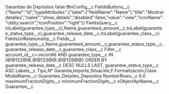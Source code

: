 <?xml version="1.0" encoding="UTF-8"?>
<CustomMetadata xmlns="http://soap.sforce.com/2006/04/metadata" xmlns:xsi="http://www.w3.org/2001/XMLSchema-instance" xmlns:xsd="http://www.w3.org/2001/XMLSchema">
    <label>Garantías de Depósitos</label>
    <protected>false</protected>
    <values>
        <field>BtnConfig__c</field>
        <value xsi:nil="true"/>
    </values>
    <values>
        <field>FieldsButtons__c</field>
        <value xsi:type="xsd:string">{&quot;Name&quot;:&quot;Id&quot;,&quot;typeAttributes&quot;:{&quot;label&quot;:{&quot;fieldName&quot;:&quot;Name&quot;},&quot;title&quot;:&quot;Mostrar detalles&quot;,&quot;name&quot;:&quot;show_details&quot;,&quot;disabled&quot;:false,&quot;value&quot;:&quot;view&quot;,&quot;iconName&quot;:&quot;utility:search&quot;,&quot;iconPosition&quot;:&quot;right&quot;}}</value>
    </values>
    <values>
        <field>FieldsQuery__c</field>
        <value xsi:type="xsd:string">toLabel(guarantee_type__c),Name,guaranteed_amount__c,toLabel(guarantee_status_type__c),guarantee_release_date__c,toLabel(guarantee_class__c)</value>
    </values>
    <values>
        <field>FieldsUrlRelationship__c</field>
        <value xsi:nil="true"/>
    </values>
    <values>
        <field>Fields__c</field>
        <value xsi:type="xsd:string">guarantee_type__c,Name,guaranteed_amount__c,guarantee_status_type__c,guarantee_release_date__c,guarantee_class__c</value>
    </values>
    <values>
        <field>Filter__c</field>
        <value xsi:type="xsd:string">account_id__c=:recordId AND guarantee_type__c IN (@@122@@,@@123@@,@@129@@) ORDER BY guarantee_release_date__c DESC NULLS LAST, guarantee_status_type__c ASC</value>
    </values>
    <values>
        <field>Labels__c</field>
        <value xsi:type="xsd:string">Tipo,N° Garantía,Importe,Situación,F.Formalización,Clase</value>
    </values>
    <values>
        <field>ModalName__c</field>
        <value xsi:type="xsd:string">Guarantee_Detailes_Depositos</value>
    </values>
    <values>
        <field>NumberRows__c</field>
        <value xsi:type="xsd:double">6.0</value>
    </values>
    <values>
        <field>maximumFractionDigits__c</field>
        <value xsi:nil="true"/>
    </values>
    <values>
        <field>minimumFractionDigits__c</field>
        <value xsi:nil="true"/>
    </values>
    <values>
        <field>sObjectApiName__c</field>
        <value xsi:type="xsd:string">Guarantee__c</value>
    </values>
</CustomMetadata>
